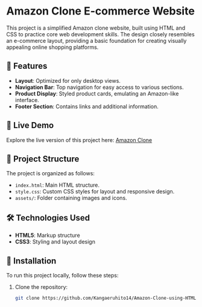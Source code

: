 # Amazon Clone E-commerce Website

This project is a simplified Amazon clone website, built using HTML and CSS to practice core web development skills. The design closely resembles an e-commerce layout, providing a basic foundation for creating visually appealing online shopping platforms.

## 🌟 Features

- **Layout**: Optimized for only desktop views.
- **Navigation Bar**: Top navigation for easy access to various sections.
- **Product Display**: Styled product cards, emulating an Amazon-like interface.
- **Footer Section**: Contains links and additional information.

## 🚀 Live Demo

Explore the live version of this project here: [Amazon Clone](https://amazon-ecommerce-clone-site.netlify.app/)

## 📁 Project Structure

The project is organized as follows:

- `index.html`: Main HTML structure.
- `style.css`: Custom CSS styles for layout and responsive design.
- `assets/`: Folder containing images and icons.

## 🛠️ Technologies Used

- **HTML5**: Markup structure
- **CSS3**: Styling and layout design

## 🔧 Installation

To run this project locally, follow these steps:

1. Clone the repository:
   ```bash
   git clone https://github.com/Kangaeruhito14/Amazon-Clone-using-HTML-CSS
